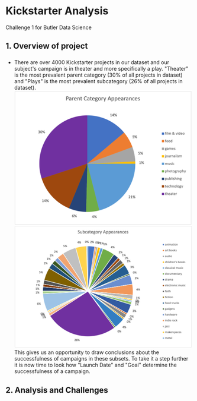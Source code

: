 # Kickstarter Analysis
Challenge 1 for Butler Data Science

## 1. Overview of project
### 
* There are over 4000 Kickstarter projects in our dataset and our subject's campaign is in theater and more specifically a play. "Theater" is the most prevalent parent category (30% of all projects in dataset) and "Plays" is the most prevalent subcategory (26% of all projects in dataset). 
![Count of Parent Category](https://github.com/coxjack/ExcelChallenge1/blob/main/AdditionalSupportingImages/ParentCategoryTotal.png)
![Count of Subcategory](https://github.com/coxjack/ExcelChallenge1/blob/main/AdditionalSupportingImages/SubcategoryTotal.png)
This gives us an opportunity to draw conclusions about the successfulness of campaigns in these subsets. To take it a step further it is now time to look how "Launch Date" and "Goal" determine the successfulness of a campaign.

## 2. Analysis and Challenges





